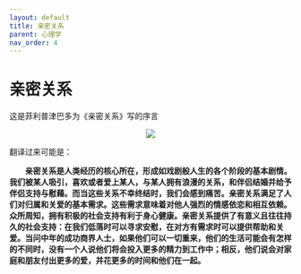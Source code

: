 ```yaml
---
layout: default
title: 亲密关系
parent: 心理学
nav_order: 4
---
```


# 亲密关系

这是菲利普津巴多为《亲密关系》写的序言  

<div style="text-align:center"><img src="https://pic2.zhimg.com/80/v2-c3160ec52465fa3f11465bb66b692ded_1440w.jpg" align=center/></div>  

翻译过来可能是：  

**&emsp;&emsp;亲密关系是人类经历的核心所在，形成如戏剧般人生的各个阶段的基本剧情。我们被某人吸引，喜欢或者爱上某人，与某人拥有浪漫的关系，和伴侣结婚并给予伴侣支持与慰藉。而当这些关系不幸终结时，我们会感到痛苦。亲密关系满足了人们对归属和关爱的基本需求。这些需求意味着对他人强烈的情感依恋和相互依赖。众所周知，拥有积极的社会支持有利于身心健康。亲密关系提供了有意义且往往持久的社会支持：在我们低落时可以寻求安慰，在对方有需求时可以提供帮助和关爱。当问中年的成功商界人士，如果他们可以一切重来，他们的生活可能会有怎样的不同时，没有一个人说他们将会投入更多的精力到工作中；相反，他们说会对家庭和朋友付出更多的爱，并花更多的时间和他们在一起。**  
